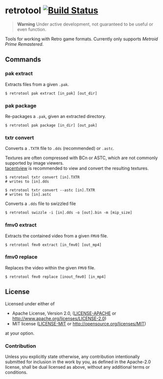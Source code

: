 # retrotool [![Build Status]][actions]

[Build Status]: https://github.com/PrimeDecomp/retrotool/actions/workflows/build.yml/badge.svg
[actions]: https://github.com/PrimeDecomp/retrotool/actions

> **Warning**
> Under active development, not guaranteed to be useful or even function.

Tools for working with Retro game formats. Currently only supports *Metroid Prime Remastered*.

## Commands

### pak extract

Extracts files from a given `.pak`.

```shell
$ retrotool pak extract [in_pak] [out_dir]
```

### pak package

Re-packages a `.pak`, given an extracted directory.

```shell
$ retrotool pak package [in_dir] [out_pak]
```

### txtr convert

Converts a `.TXTR` file to `.dds` (recommended) or `.astc`.

Textures are often compressed with BCn or ASTC, which are not commonly supported by image viewers.  
[tacentview](https://github.com/bluescan/tacentview) is recommended to view and convert the resulting textures.

```shell
$ retrotool txtr convert [in].TXTR
# writes to [in].dds

$ retrotool txtr convert --astc [in].TXTR
# writes to [in].astc
```
Converts a `.dds` file to swizzled file
```shell
$ retrotool swizzle -i [in].dds -o [out].bin -m [mip_size]
```

### fmv0 extract

Extracts the contained video from a given `FMV0` file.

```shell
$ retrotool fmv0 extract [in_fmv0] [out_mp4]
```

### fmv0 replace

Replaces the video within the given `FMV0` file.

```shell
$ retrotool fmv0 replace [inout_fmv0] [in_mp4]
```

## License

Licensed under either of

* Apache License, Version 2.0, ([LICENSE-APACHE](LICENSE-APACHE) or http://www.apache.org/licenses/LICENSE-2.0)
* MIT license ([LICENSE-MIT](LICENSE-MIT) or http://opensource.org/licenses/MIT)

at your option.

### Contribution

Unless you explicitly state otherwise, any contribution intentionally submitted
for inclusion in the work by you, as defined in the Apache-2.0 license, shall be dual licensed as above, without any
additional terms or conditions.
